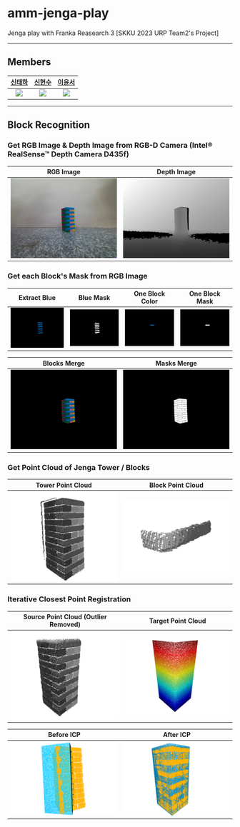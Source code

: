 # amm-jenga-play
Jenga play with Franka Reasearch 3 [SKKU 2023 URP Team2's Project]

------
## Members
| [신태하](https://github.com/mirinae3145) | [신현수](https://github.com/Hyun-soo-Shin) | [이윤서](https://github.com/Corinyi) |
| :-: | :-: | :-: |
| <img src="https://avatars.githubusercontent.com/mirinae3145" width="100"> | <img src="https://avatars.githubusercontent.com/Hyun-soo-Shin" width="100"> | <img src="https://avatars.githubusercontent.com/Corinyi" width="100"> |

------
## Block Recognition

### Get **RGB Image & Depth Image** from RGB-D Camera (Intel® RealSense™ Depth Camera D435f)
| RGB Image | Depth Image |
| :-: | :-: |
| <img src="./block_recog/test_imgs/jenga_tower_color.png" width="400"> | <img src="./block_recog/test_imgs/jenga_tower_depth.png" width="400"> |

### Get each Block's Mask from RGB Image
| Extract Blue | Blue Mask | One Block Color | One Block Mask |
| :-: | :-: | :-: | :-: |
| <img src="./imgs/blue_extract.png" width="400"> | <img src="./imgs/blue_mask.png" width="400"> | <img src="./imgs/blue_block1_color.png" width="400"> | <img src="./imgs/blue_block1_mask.png" width="400"> |

| Blocks Merge | Masks Merge |
| :-: | :-: |
| <img src="./imgs/tower_color.png" width="400"> | <img src="./imgs/tower_mask.png" width="400"> |

### Get Point Cloud of Jenga Tower / Blocks
| Tower Point Cloud | Block Point Cloud  |
| :-: | :-: |
| <img src="./imgs/tower_pcd.png" width="400"> | <img src="./imgs/block_pcd.png" width="400"> |

### Iterative Closest Point Registration
| Source Point Cloud (Outlier Removed) | Target Point Cloud  |
| :-: | :-: |
| <img src="./imgs/jenga_tower_pcd.png" width="400"> | <img src="./imgs/target_pcd.png" width="400"> |

| Before ICP | After ICP  |
| :-: | :-: |
| <img src="./imgs/before_icp.png" width="400"> | <img src="./imgs/after_icp.png" width="400"> |